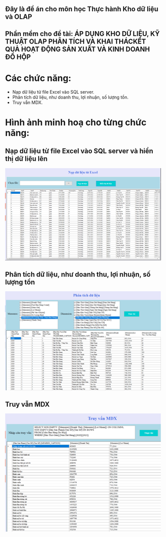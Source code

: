 ## Đây là đề án cho môn học Thực hành Kho dữ liệu và OLAP
## Phần mềm cho đề tài: ÁP DỤNG KHO DỮ LIỆU, KỸ THUẬT OLAP PHÂN TÍCH VÀ KHAI THÁCKẾT QUẢ HOẠT ĐỘNG SẢN XUẤT VÀ KINH DOANH ĐỒ HỘP
# Các chức năng:
- Nạp dữ liệu từ file Excel vào SQL server.
- Phân tích dữ liệu, như doanh thu, lợi nhuận, số lượng tồn.
- Truy vẫn MDX.
# Hình ảnh minh hoạ cho từng chức năng:
## Nạp dữ liệu từ file Excel vào SQL server và hiển thị dữ liệu lên
<img src="1.PNG" alt="My Image" width="600">

## Phân tích dữ liệu, như doanh thu, lợi nhuận, số lượng tồn
<img src="2.PNG" alt="My Image" width="600">

## Truy vẫn MDX
<img src="3.PNG" alt="My Image" width="600">
